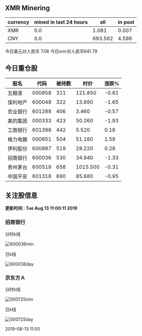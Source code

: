 ## XMR Minering

|currency|mined in last 24 hours|all|in pool|
|---|---|---|---|
|XMR|0.0|1.081|0.007|
|CNY|0.0|693.562|4.596|

今日美元对人民币 7.06	今日xmr对人民币641.79


## 今日重仓股 

|股名|代码|被持数|时价|涨跌%|
|---|---|---|---|---|
|五粮液|000858|311|121.850|-0.81|
|保利地产|600048|322|13.690|-1.65|
|农业银行|601288|406|3.460|-0.57|
|美的集团|000333|423|50.260|-1.93|
|工商银行|601398|442|5.520|0.18|
|格力电器|000651|504|51.180|1.59|
|伊利股份|600887|519|28.220|0.28|
|招商银行|600036|530|34.940|-1.33|
|贵州茅台|600519|658|1015.500|-0.31|
|中国平安|601318|690|85.680|-0.95|

## 关注股信息
**更新时间 : Tue Aug 13 11:00:11 2019**
### 招商银行 
分时k线

![600036min](http://image.sinajs.cn/newchart/min/n/sh600036.gif)

日k线

![600036day](http://image.sinajs.cn/newchart/daily/n/sh600036.gif)

### 京东方Ａ 
分时k线

![000725min](http://image.sinajs.cn/newchart/min/n/sz000725.gif)

日k线

![000725day](http://image.sinajs.cn/newchart/daily/n/sz000725.gif)

2019-08-13 11:00